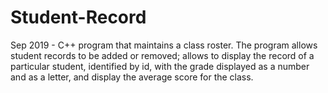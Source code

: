 # Student-Record
Sep 2019 - C++ program that maintains a class roster. 
The program allows student records to be added or removed; allows to display the record of a particular student, identified by id, with the grade displayed as a number and as a letter, and display the average score for the class.
